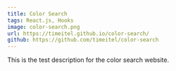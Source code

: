 ```yaml
---
title: Color Search
tags: React.js, Hooks
image: color-search.png
url: https://timeitel.github.io/color-search/
github: https://github.com/timeitel/color-search
---
```


This is the test description for the color search website.
